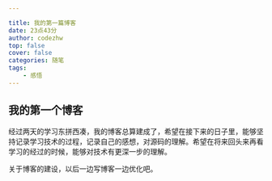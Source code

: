 ```yaml
---

title: 我的第一篇博客
date: 23点43分
author: codezhw
top: false
cover: false
categories: 随笔
tags: 
    - 感悟
---
```


## 我的第一个博客



​    经过两天的学习东拼西凑，我的博客总算建成了，希望在接下来的日子里，能够坚持记录学习技术的过程，记录自己的感想，对源码的理解。希望在将来回头来再看学习的经过的时候，能够对技术有更深一步的理解。



关于博客的建设，以后一边写博客一边优化吧。


